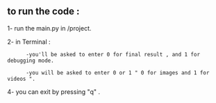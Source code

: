to run the code : 
-------------------
1- run the main.py in /project.

2- in Terminal :

          -you'll be asked to enter 0 for final result , and 1 for debugging mode.
          
          -you will be asked to enter 0 or 1 " 0 for images and 1 for videos ". 
          

4- you can exit by pressing "q" .

